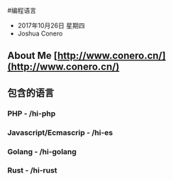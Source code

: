 #编程语言
- 2017年10月26日 星期四
- Joshua Conero

## About Me [http://www.conero.cn/](http://www.conero.cn/)


## 包含的语言
### PHP - /hi-php
### Javascript/Ecmascrip - /hi-es
### Golang - /hi-golang
### Rust - /hi-rust
